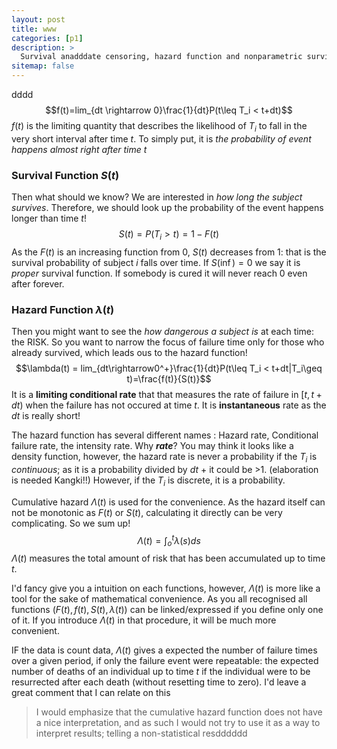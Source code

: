 ```yaml
---
layout: post
title: www
categories: [p1]
description: >
  Survival anadddate censoring, hazard function and nonparametric survival analysis(KM estimator)
sitemap: false
---
```

dddd
$$f(t)=lim_{dt \rightarrow 0}\frac{1}{dt}P(t\leq T_i < t+dt)$$
$f(t)$ is the limiting quantity that describes the likelihood of $T_i$ to fall in the very short interval after time $t$. To simply put, it is *the probability of event happens almost right after time t* 

### Survival Function $S(t)$
Then what should we know? We are interested in *how long the subject survives*. Therefore, we should look up the probability of the event happens longer than time $t$! $$S(t)=P(T_i>t)=1-F(t)$$ As the $F(t)$ is an increasing function from 0, $S(t)$ decreases from 1: that is the survival probability of subject $i$ falls over time. If $S(\inf)=0$ we say it is *proper* survival function. If somebody is cured it will never reach 0 even after forever.  

### Hazard Function $\lambda(t)$
Then you might want to see the *how dangerous a subject is* at each time: the RISK.  So you want to narrow the focus of failure time only for those who already survived, which leads ous to the hazard function!
$$\lambda(t) = lim_{dt\rightarrow0^+}\frac{1}{dt}P(t\leq T_i < t+dt|T_i\geq t)=\frac{f(t)}{S(t)}$$ It is a **limiting conditional rate**  that that measures the rate of failure in $[t,t+dt)$ when the failure has not occured at time $t$. It is **instantaneous** rate as the $dt$ is really short! 

The hazard function has several different names : Hazard rate, Conditional failure rate, the intensity rate. Why ***rate***? You may think it looks like a density function, however, the hazard rate is never a probability if the $T_i$ is *continuous*; as it is a probability divided by $dt$ + it could be >1. (elaboration is needed Kangki!!) However, if the $T_i$ is discrete, it is a probability.

Cumulative hazard $\Lambda(t)$ is used for the convenience. As the hazard itself can not be monotonic as $F(t)$ or $S(t)$, calculating it directly can be very complicating. So we sum up!$$\Lambda(t)=\int_o^t \lambda(s)ds$$ $\Lambda(t)$ measures the total amount of risk that has been accumulated up to time $t$.  

I'd fancy give you a intuition on each functions, however, $\Lambda(t)$ is more like a tool for the sake of mathematical convenience. As you all recognised all functions ($F(t), f(t), S(t), \lambda(t)$) can be linked/expressed if you define only one of it. If you introduce $\Lambda(t)$ in that procedure, it will be much more convenient. 

IF the data is count data, $\Lambda(t)$ gives a expected  the number of failure times over a given period, if only the failure event were repeatable:  the expected number of deaths of an individual up to time $t$ if the individual were to be resurrected after each death (without resetting time to zero). I'd leave a great comment that I can relate on this

> I would emphasize that the cumulative hazard function does not have a nice interpretation, and as such I would not try to use it as a way to interpret results; telling a non-statistical resdddddd
